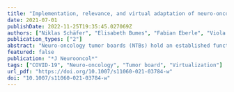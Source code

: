 ```yaml
---
title: "Implementation, relevance, and virtual adaptation of neuro-oncological tumor boards during the COVID-19 pandemic: a nationwide provider survey"
date: 2021-07-01
publishDate: 2022-11-25T19:35:45.027069Z
authors: ["Niklas Schäfer", "Elisabeth Bumes", "Fabian Eberle", "Viola Fox", "Florian Gessler", "Frank A. Giordano", "Juergen Konczalla", "Julia Onken", "Malte Ottenhausen", "Moritz Scherer", "Matthias Schneider", "Hartmut Vatter", "Ulrich Herrlinger", "Patrick Schuss"]
publication_types: ["2"]
abstract: "Neuro-oncology tumor boards (NTBs) hold an established function in cancer care as multidisciplinary tumor boards. However, NTBs predominantly exist at academic and/or specialized centers. In addition to increasing centralization throughout the healthcare system, changes due to the COVID-19 pandemic have arguably resulted in advantages by conducting clinical meetings virtually. We therefore asked about the experience and acceptance of (virtualized) NTBs and their potential benefits."
featured: false
publication: "*J Neurooncol*"
tags: ["COVID-19", "Neuro-oncology", "Tumor board", "Virtualization"]
url_pdf: "https://doi.org/10.1007/s11060-021-03784-w"
doi: "10.1007/s11060-021-03784-w"
---
```


